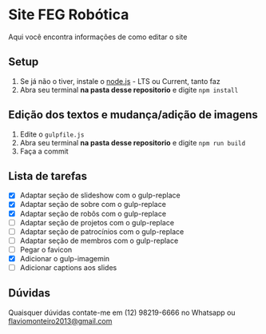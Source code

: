 # Site FEG Robótica
Aqui você encontra informações de como editar o site

## Setup
1. Se já não o tiver, instale o [node.js](https://nodejs.org) - LTS ou Current,
   tanto faz
2. Abra seu terminal **na pasta desse repositorio** e digite `npm install`

## Edição dos textos e mudança/adição de imagens
1. Edite o `gulpfile.js`
2. Abra seu terminal **na pasta desse repositorio** e digite `npm run build`
3. Faça a commit

## Lista de tarefas
- [x] Adaptar seção de slideshow com o gulp-replace
- [x] Adaptar seção de sobre com o gulp-replace
- [x] Adaptar seção de robôs com o gulp-replace
- [ ] Adaptar seção de projetos com o gulp-replace
- [ ] Adaptar seção de patrocínios com o gulp-replace
- [ ] Adaptar seção de membros com o gulp-replace
- [ ] Pegar o favicon
- [x] Adicionar o gulp-imagemin
- [ ] Adicionar captions aos slides

## Dúvidas
Quaisquer dúvidas contate-me em (12) 98219-6666 no Whatsapp ou
flaviomonteiro2013@gmail.com